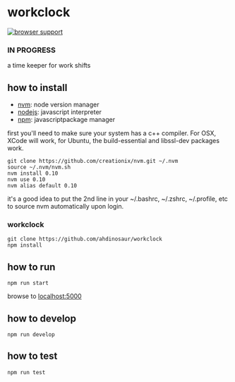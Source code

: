 # workclock

[![browser support](https://ci.testling.com/ahdinosaur/workclock.png)](https://ci.testling.com/ahdinosaur/workclock)

### IN PROGRESS

a time keeper for work shifts

## how to install

- [nvm](https://github.com/creationix/nvm): node version manager
- [nodejs](http://nodejs.org): javascript interpreter
- [npm](http://npmjs.org): javascriptpackage manager

first you'll need to make sure your system has a c++ compiler. For OSX, XCode will work, for Ubuntu, the build-essential and libssl-dev packages work.

```
git clone https://github.com/creationix/nvm.git ~/.nvm
source ~/.nvm/nvm.sh
nvm install 0.10
nvm use 0.10
nvm alias default 0.10
```

it's a good idea to put the 2nd line in your ~/.bashrc, ~/.zshrc, ~/.profile, etc to source nvm automatically upon login.

### workclock

```
git clone https://github.com/ahdinosaur/workclock
npm install
```

## how to run

```
npm run start
```
browse to [localhost:5000](http://localhost:5000)

## how to develop

```
npm run develop
```

## how to test

```
npm run test
```
